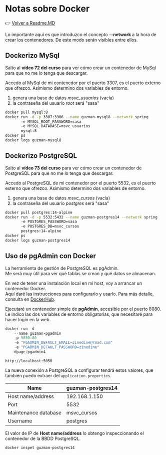 # Notas sobre Docker

👉 [Volver a Readme.MD](Readme.MD)

Lo importante aquí es que introduzco el concepto **--network** a la hora de crear los contenedores.
De este modo serán visibles entre ellos. 

## Dockerizo  MySql

Salto al **vídeo 72 del curso** para ver cómo crear un contenedor de MySql para que no me lo tenga que descargar.

Accedo al MySql de mi contenedor por el puerto 3307, es el puerto externo que ofrezco.
Asimismo determino dos variables de entorno.
1. genera una base de datos *msvc_usuarios* (vacía)
2. la contraseña del usuario *root* será "sasa"
```bash
docker pull mysql:8
docker run -d -p 3307:3306 --name guzman-mysql8 --network spring 
       -e MYSQL_ROOT_PASSWORD=sasa
       -e MYSQL_DATABASE=msvc_usuarios
       mysql:8
docker ps
docker logs guzman-mysql8
```
## Dockerizo  PostgreSQL

Salto al **vídeo 73 del curso** para ver cómo crear un contenedor de PostgreSQL para que no me lo tenga que descargar.

Accedo al PostgreSQL de mi contenedor por el puerto 5532, es el puerto externo que ofrezco.
Asimismo determino dos variables de entorno.
1. genera una base de datos *msvc_cursos* (vacía)
2. la contraseña del usuario *postgres* será "sasa"
```bash
docker pull postgres:14-alpine
docker run -d -p 5532:5432 --name guzman-postgres14 --network spring 
       -e POSTGRES_PASSWORD=sasa
       -e POSTGRES_DB=msvc_cursos
       postgres:14-alpine
docker ps
docker logs guzman-postgres14
```

## Uso de pgAdmin con Docker 

La herramienta de gestión de PostgreSQL es pgAdmin. <br/>
Me será muy útil para ver qué tablas se crean y qué datos se almacenan. 

En vez de tener una instalación local en mi host, voy a arrancar un contenedor Docker. <br/>
Aquí daré las instrucciones para configurarlo y usarlo. 
Para más detalle, consulta en [DockerHub](https://hub.docker.com/r/dpage/pgadmin4/).

Ejecutaré un contenedor simple de **pgAdmin**, accesible por el puerto 8080. 
Le indico las dos variables de entorno obligatorias, que necesitaré para hacer login en la web.

```powershell
docker run -d
    --name guzman-pgadmin
    -p 5050:80 
    -e "PGADMIN_DEFAULT_EMAIL=zinedine@rmad.com" 
    -e "PGADMIN_DEFAULT_PASSWORD=zinedine" 
    dpage/pgadmin4
```
```
http://localhost:5050
```
La nueva conexión a PostgreSQL a configurar tendrá estos valores, que también puedo extraer del `application.properties`.

| Name                 | guzman-postgres14 |
|----------------------|-------------------|
| Host name/address    | 192.168.1.150     | 
| Port                 | 5532              |
| Maintenance database | msvc_cursos       | 
| Username             | postgres          | 

El valor de IP de **Host name/address** lo obtengo inspeccionando el contenedor de la BBDD PostgreSQL.
```powershell
docker inspet guzman-postgres14
```